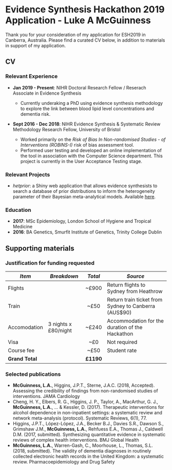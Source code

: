 # Evidence Synthesis Hackathon 2019 Application - Luke A McGuinness

Thank you for your consideration of my application for ESH2019 in Canberra, Australia. Please find  a curated CV below, in addition to  materials in support of my application. 

## CV

### Relevant Experience

* **Jan 2019 - Present**: NIHR Doctoral Research Fellow / Reserach Associate in Evidence Synthesis
  * Currently underaking a PhD using evidence synthesis methodology to explore the link between blood lipid level concentrations and dementia risk.
  
  
* **Sept 2016 - Dec 2018**: NIHR Evidence Synthesis & Systematic Review Methodology Research Fellow, University of Bristol
  * Worked primarily on the *Risk of Bias In Non-randomised Studies - of Interventions (ROBINS-I)* risk of bias assessment tool. 
  * Performed user testing and developed an online implementation of the tool in association with the Computer Science department. This  project is currently in the User Acceptance Testing stage.


### Relevant Projects
* *hetprior*: a Shiny web application that allows evidence synthesists to search a database of prior distributions to inform the heterogeneity parameter of their Bayesian meta-analytical models. Available [here](https://mcguinlu.shinyapps.io/shiny/). 


### Education

* **2017**: MSc Epidemiology, London School of Hygiene and Tropical Medicine
* **2016**: BA Genetics, Smurfit Institute of Genetics, Trinity College Dublin

## Supporting materials
### Justification for funding requested

*Item* | *Breakdown* | *Total* | *Source*
------------ | ------------- | :-------------: | -------------
Flights |  | ~£900 | Return flights to Sydney from Heathrow
Train |  | ~£50 | Return train ticket from Sydney to Canberra (AUS$90)
Accomodation | 3 nights x £80/night | ~£240 | Accommodation for the duration of the Hackathon
Visa |  | ~£0 | Not required
Course fee |  | ~£50 | Student rate
**Grand Total** | | **£1190** | 

### Selected publications
* **McGuinness, L.A.**, Higgins, J.P.T., Sterne, J.A.C. (2018, Accepted). Assessing the credibility of findings from non-randomised studies of interventions. JAMA Cardiology
* Cheng, H. Y., Elbers, R. G., Higgins, J. P., Taylor, A., MacArthur, G. J., **McGuinness, L.A.**, ... & Kessler, D. (2017). Therapeutic interventions for alcohol dependence in non-inpatient settings: a systematic review and network meta-analysis (protocol). Systematic Reviews, 6(1), 77.
* Higgins, J.P.T., López-López, J.A., Becker B.J., Davies S.R., Dawson S., Grimshaw J.M., **McGuinness, L.A.**, Rehfuess E.A., Thomas J., Caldwell D.M. (2017, submitted). Synthesizing quantitative evidence in systematic reviews of complex health interventions. BMJ Global Health
* **McGuinness, L.A.**, Warren-Gash, C., Moorhouse, L., Thomas, S.L. (2018, submitted). The validity of dementia diagnoses in routinely collected electronic health records in the United Kingdom: a systematic review. Pharmacoepidemiology and Drug Safety



